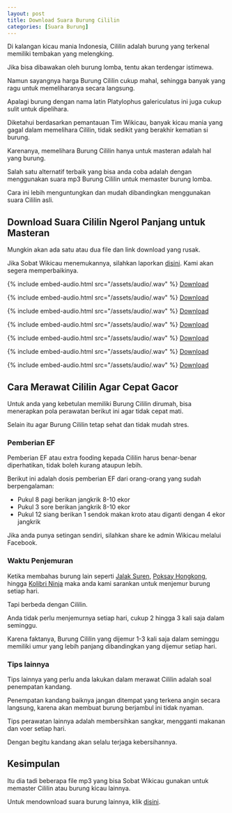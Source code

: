 ```yaml
---
layout: post
title: Download Suara Burung Cililin
categories: [Suara Burung]
---
```


Di kalangan kicau mania Indonesia, Cililin adalah burung yang terkenal memiliki tembakan yang melengking.

Jika bisa dibawakan oleh burung lomba, tentu akan terdengar istimewa.

Namun sayangnya harga Burung Cililin cukup mahal, sehingga banyak yang ragu untuk memeliharanya secara langsung.

Apalagi burung dengan nama latin Platylophus galericulatus ini juga cukup sulit untuk dipelihara.

Diketahui berdasarkan pemantauan Tim Wikicau, banyak kicau mania yang gagal dalam memelihara Cililin, tidak sedikit yang berakhir kematian si burung.

Karenanya, memelihara Burung Cililin hanya untuk masteran adalah hal yang burung.

Salah satu alternatif terbaik yang bisa anda coba adalah dengan menggunakan suara mp3 Burung Cililin untuk memaster burung lomba.

Cara ini lebih menguntungkan dan mudah dibandingkan menggunakan suara Cililin asli.

## Download Suara Cililin Ngerol Panjang untuk Masteran

Mungkin akan ada satu atau dua file dan link download yang rusak.

Jika Sobat Wikicau menemukannya, silahkan laporkan [disini](https://www.facebook.com/wikicau/). Kami akan segera memperbaikinya.

{% include embed-audio.html src="/assets/audio/<audio-source-name>.wav" %}
[Download](https://bit.ly/2NbIPNE)

{% include embed-audio.html src="/assets/audio/<audio-source-name>.wav" %}
[Download](https://bit.ly/31PWkpB)

{% include embed-audio.html src="/assets/audio/<audio-source-name>.wav" %}
[Download](https://bit.ly/2WYrWFU)

{% include embed-audio.html src="/assets/audio/<audio-source-name>.wav" %}
[Download](https://bit.ly/2WX20dZ)

{% include embed-audio.html src="/assets/audio/<audio-source-name>.wav" %}
[Download](https://bit.ly/2ZDmp9s)

{% include embed-audio.html src="/assets/audio/<audio-source-name>.wav" %}
[Download](https://bit.ly/2N4CLXo)

{% include embed-audio.html src="/assets/audio/<audio-source-name>.wav" %}
[Download](https://bit.ly/2x7w5ga)

## Cara Merawat Cililin Agar Cepat Gacor

Untuk anda yang kebetulan memiliki Burung Cililin dirumah, bisa menerapkan pola perawatan berikut ini agar tidak cepat mati.

Selain itu agar Burung Cililin tetap sehat dan tidak mudah stres.

### Pemberian EF

Pemberian EF atau extra fooding kepada Cililin harus benar-benar diperhatikan, tidak boleh kurang ataupun lebih.

Berikut ini adalah dosis pemberian EF dari orang-orang yang sudah berpengalaman:

- Pukul 8 pagi berikan jangkrik 8-10 ekor
- Pukul 3 sore berikan jangkrik 8-10 ekor
- Pukul 12 siang berikan 1 sendok makan kroto atau diganti dengan 4 ekor jangkrik

Jika anda punya setingan sendiri, silahkan share ke admin Wikicau melalui Facebook.

### Waktu Penjemuran

Ketika membahas burung lain seperti [Jalak Suren](https://wikicau.com/suara-burung-jalak-suren/), [Poksay Hongkong](https://wikicau.com/suara-poksay-hongkong/), hingga [Kolibri Ninja](https://wikicau.com/suara-burung-kolibri-ninja/) maka anda kami sarankan untuk menjemur burung setiap hari.

Tapi berbeda dengan Cililin.

Anda tidak perlu menjemurnya setiap hari, cukup 2 hingga 3 kali saja dalam seminggu.

Karena faktanya, Burung Cililin yang dijemur 1-3 kali saja dalam seminggu memiliki umur yang lebih panjang dibandingkan yang dijemur setiap hari.

### Tips lainnya

Tips lainnya yang perlu anda lakukan dalam merawat Cililin adalah soal penempatan kandang.

Penempatan kandang baiknya jangan ditempat yang terkena angin secara langsung, karena akan membuat burung berjambul ini tidak nyaman.

Tips perawatan lainnya adalah membersihkan sangkar, mengganti makanan dan voer setiap hari.

Dengan begitu kandang akan selalu terjaga kebersihannya.

## Kesimpulan

Itu dia tadi beberapa file mp3 yang bisa Sobat Wikicau gunakan untuk memaster Cililin atau burung kicau lainnya.

Untuk mendownload suara burung lainnya, klik [disini](https://wikicau.com/tag/suara-burung/).
